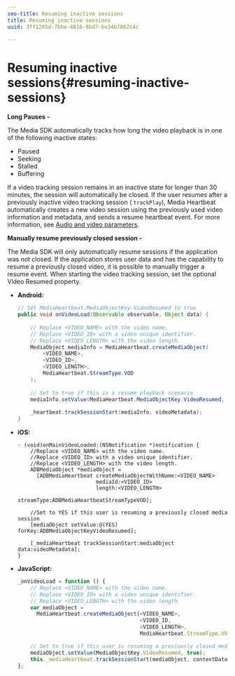 ```yaml
---
seo-title: Resuming inactive sessions
title: Resuming inactive sessions
uuid: 3ff1205d-7bbe-4016-9bd7-6e34b7862c4c

---
```


# Resuming inactive sessions{#resuming-inactive-sessions}

**Long Pauses -**

The Media SDK automatically tracks how long the video playback is in one of the following inactive states:

* Paused
* Seeking
* Stalled
* Buffering

If a video tracking session remains in an inactive state for longer than 30 minutes, the session will automatically be closed. If the user resumes after a previously inactive video tracking session ( `trackPlay`), Media Heartbeat automatically creates a new video session using the previously used video information and metadata, and sends a resume heartbeat event. For more information, see [Audio and video parameters](../../metrics-and-metadata/audio-video-parameters.md).

**Manually resume previously closed session -**

The Media SDK will only automatically resume sessions if the application was not closed. If the application stores user data and has the capability to resume a previously closed video, it is possible to manually trigger a resume event. When starting the video tracking session, set the optional Video Resumed property.

* **Android:** 

  ```java
  // Set MediaHeartbeat.MediaObjectKey.VideoResumed to true 
  public void onVideoLoad(Observable observable, Object data) { 
   
      // Replace <VIDEO_NAME> with the video name. 
      // Replace <VIDEO_ID> with a video unique identifier. 
      // Replace <VIDEO_LENGTH> with the video length.  
      MediaObject mediaInfo = MediaHeartbeat.createMediaObject(  
          <VIDEO_NAME>,  
          <VIDEO_ID>,  
          <VIDEO_LENGTH>,  
          MediaHeartbeat.StreamType.VOD 
      ); 
       
      // Set to true if this is a resume playback scenario 
      mediaInfo.setValue(MediaHeartbeat.MediaObjectKey.VideoResumed, true);
       
      _heartbeat.trackSessionStart(mediaInfo, videoMetadata); 
  }
  ```

* **iOS:** 

  ```
  - (void)onMainVideoLoaded:(NSNotification *)notification { 
      //Replace <VIDEO_NAME> with the video name. 
      //Replace <VIDEO_ID> with a video unique identifier. 
      //Replace <VIDEO_LENGTH> with the video length.     
      ADBMediaObject *mediaObject =  
        [ADBMediaHeartbeat createMediaObjectWithName:<VIDEO_NAME> 
                           mediaId:<VIDEO_ID> 
                           length:<VIDEO_LENGTH> 
                           streamType:ADBMediaHeartbeatStreamTypeVOD]; 
   
      //Set to YES if this user is resuming a previously closed media session 
      [mediaObject setValue:@(YES) forKey:ADBMediaObjectKeyVideoResumed];
   
      [_mediaHeartbeat trackSessionStart:mediaObject data:videoMetadata]; 
  } 
  
  ```

* **JavaScript:** 

  ```js
  _onVideoLoad = function () { 
      // Replace <VIDEO_NAME> with the video name. 
      // Replace <VIDEO_ID> with a video unique identifier. 
      // Replace <VIDEO_LENGTH> with the video length.  
      var mediaObject =  
        MediaHeartbeat.createMediaObject(<VIDEO_NAME>,  
                                         <VIDEO_ID,  
                                         <VIDEO_LENGTH>,  
                                         MediaHeartbeat.StreamType.VOD);

      // Set to true if this user is resuming a previously closed media session 
      mediaObject.setValue(MediaObjectKey.VideoResumed, true); 
      this._mediaHeartbeat.trackSessionStart(mediaObject, contextData); 
  };
  ```

